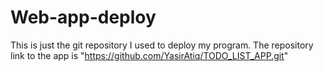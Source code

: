 # Web-app-deploy
This is just the git repository I used to deploy my program. The repository link to the app is "https://github.com/YasirAtiq/TODO_LIST_APP.git"
